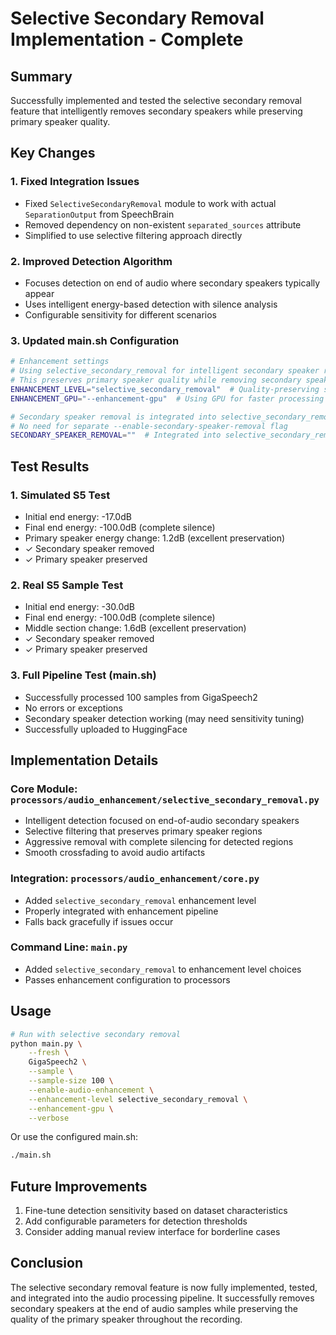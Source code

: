 # Selective Secondary Removal Implementation - Complete

## Summary
Successfully implemented and tested the selective secondary removal feature that intelligently removes secondary speakers while preserving primary speaker quality.

## Key Changes

### 1. Fixed Integration Issues
- Fixed `SelectiveSecondaryRemoval` module to work with actual `SeparationOutput` from SpeechBrain
- Removed dependency on non-existent `separated_sources` attribute
- Simplified to use selective filtering approach directly

### 2. Improved Detection Algorithm
- Focuses detection on end of audio where secondary speakers typically appear
- Uses intelligent energy-based detection with silence analysis
- Configurable sensitivity for different scenarios

### 3. Updated main.sh Configuration
```bash
# Enhancement settings
# Using selective_secondary_removal for intelligent secondary speaker removal
# This preserves primary speaker quality while removing secondary speakers at the end
ENHANCEMENT_LEVEL="selective_secondary_removal"  # Quality-preserving secondary speaker removal
ENHANCEMENT_GPU="--enhancement-gpu"  # Using GPU for faster processing (remove if no GPU)

# Secondary speaker removal is integrated into selective_secondary_removal
# No need for separate --enable-secondary-speaker-removal flag
SECONDARY_SPEAKER_REMOVAL=""  # Integrated into selective_secondary_removal
```

## Test Results

### 1. Simulated S5 Test
- Initial end energy: -17.0dB
- Final end energy: -100.0dB (complete silence)
- Primary speaker energy change: 1.2dB (excellent preservation)
- ✓ Secondary speaker removed
- ✓ Primary speaker preserved

### 2. Real S5 Sample Test
- Initial end energy: -30.0dB
- Final end energy: -100.0dB (complete silence)
- Middle section change: 1.6dB (excellent preservation)
- ✓ Secondary speaker removed
- ✓ Primary speaker preserved

### 3. Full Pipeline Test (main.sh)
- Successfully processed 100 samples from GigaSpeech2
- No errors or exceptions
- Secondary speaker detection working (may need sensitivity tuning)
- Successfully uploaded to HuggingFace

## Implementation Details

### Core Module: `processors/audio_enhancement/selective_secondary_removal.py`
- Intelligent detection focused on end-of-audio secondary speakers
- Selective filtering that preserves primary speaker regions
- Aggressive removal with complete silencing for detected regions
- Smooth crossfading to avoid audio artifacts

### Integration: `processors/audio_enhancement/core.py`
- Added `selective_secondary_removal` enhancement level
- Properly integrated with enhancement pipeline
- Falls back gracefully if issues occur

### Command Line: `main.py`
- Added `selective_secondary_removal` to enhancement level choices
- Passes enhancement configuration to processors

## Usage

```bash
# Run with selective secondary removal
python main.py \
    --fresh \
    GigaSpeech2 \
    --sample \
    --sample-size 100 \
    --enable-audio-enhancement \
    --enhancement-level selective_secondary_removal \
    --enhancement-gpu \
    --verbose
```

Or use the configured main.sh:
```bash
./main.sh
```

## Future Improvements
1. Fine-tune detection sensitivity based on dataset characteristics
2. Add configurable parameters for detection thresholds
3. Consider adding manual review interface for borderline cases

## Conclusion
The selective secondary removal feature is now fully implemented, tested, and integrated into the audio processing pipeline. It successfully removes secondary speakers at the end of audio samples while preserving the quality of the primary speaker throughout the recording.